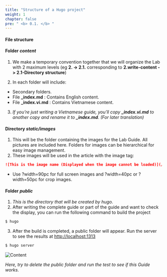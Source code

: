```yaml
---
title: "Structure of a Hugo project"
weight: 1
chapter: false
pre: " <b> 0.1. </b> "
---
```


#### File structure

#### **Folder _content_**

1. We make a temporary convention together that we will organize the Lab with 2 maximum levels (eg **2\. -> 2.1.** corresponding to **2.write-content -> 2.1-Directory structure**)

2. In each folder will include:

- Secondary folders.
- File **\_index.md** : Contains English content.
- File **\_index.vi.md** : Contains Vietnamese content.

3. _If you’re just writing a Vietnamese guide, you’ll copy **\_index.vi.md** to another copy and rename it to **\_index.md**. (For later translation)_

#### **Directory _static/images_**

1. This will be the folder containing the images for the Lab Guide. All pictures are included here. Folders for images can be hierarchical for easy image management.
2. These images will be used in the article with the image tag:

```md
![This is the image name (Displayed when the image cannot be loaded)](/images/2.1/SNAG001.png?width=90pc)
```

- Use ?width=90pc for full screen images and ?width=40pc or ?width=50pc for crop images.

#### **Folder _public_**

1. _This is the directory that will be created by hugo._
2. After writing the complete guide or part of the guide and want to check the display, you can run the following command to build the project

```bash
$ hugo
```

3. After the build is completed, a public folder will appear. Run the server to see the results at [http://localhost:1313](http://localhost:1313/)

```bash
$ hugo server
```

![Content](/images/3-Content/0001-content.png)

_Here, try to delete the public folder and run the test to see if this Guide works._
